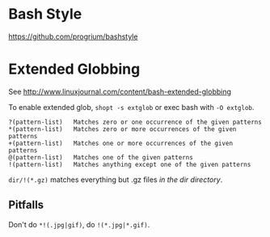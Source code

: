 # Bash Style

https://github.com/progrium/bashstyle

# Extended Globbing

See http://www.linuxjournal.com/content/bash-extended-globbing

To enable extended glob, `shopt -s extglob` or exec bash with `-O extglob`.

```
?(pattern-list)   Matches zero or one occurrence of the given patterns
*(pattern-list)   Matches zero or more occurrences of the given patterns
+(pattern-list)   Matches one or more occurrences of the given patterns
@(pattern-list)   Matches one of the given patterns
!(pattern-list)   Matches anything except one of the given patterns
```

`dir/!(*.gz)` matches everything but .gz files _in the dir directory_.

## Pitfalls

Don't do `*!(.jpg|gif)`, do `!(*.jpg|*.gif)`.
